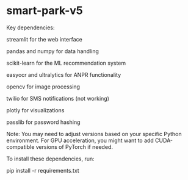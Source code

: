 # smart-park-v5


Key dependencies:

streamlit for the web interface

pandas and numpy for data handling

scikit-learn for the ML recommendation system

easyocr and ultralytics for ANPR functionality

opencv for image processing

twilio for SMS notifications (not working)

plotly for visualizations

passlib for password hashing

Note: You may need to adjust versions based on your specific Python environment. For GPU acceleration, you might want to add CUDA-compatible versions of PyTorch if needed.

To install these dependencies, run:


pip install -r requirements.txt
